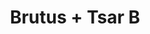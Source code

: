 ---
layout: post
category: concert
title: Brutus + Tsar B
artists: 
- Brutus
- Tsar B
place: 
- Trabendo
country: France
city: Paris
---